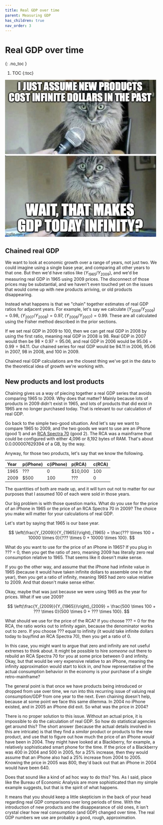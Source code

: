 ```yaml
---
title: Real GDP over time
parent: Measuring GDP
has_children: true
nav_order: 3
---
```


# Real GDP over time
{: .no_toc }

1. TOC 
{:toc}

![Meme](meme_infinite.png)

## Chained real GDP
We want to look at economic growth over a range of years, not just two. We could imagine using a single base year, and comparing all other years to that one. But then we'd have ratios like $(Y_{1965}/Y_{2009})$, and we'd be measuring real GDP in 1965 using 2009 prices. The disconnect of those prices may be substantial, and we haven't even touched yet on the issues that would come up with new products arriving, or old products disappearing. 

Instead what happens is that we "chain" together estimates of real GDP ratios for adjacent years. For example, let's say we  calculate $(Y_{2008}/Y_{2009}) = 0.98$, $(Y_{2007}/Y_{2008}) = 0.97$, $(Y_{2006}/Y_{2007}) = 0.99$. These are all calculated using the Fisher method described in the prior sections.

If we set real GDP in 2009 to 100, then we can get real GDP in 2008 by using the first ratio, meaning real GDP in 2008 is 98. Real GDP in 2007 would then be $98 \times 0.97 = 95.06$, and real GDP in 2006 would be $95.06 \times 0.99 = 94.11$. Our chained series for real GDP would be 94.11 in 2006, 95.06 in 2007, 98 in 2008, and 100 in 2009. 

Chained real GDP calculations are the closest thing we've got in the data to the theoretical idea of growth we're working with. 

## New products and lost products
Chaining gives us a way of piecing together a real GDP series that avoids comparing 1965 to 2009. Why does that matter? Mainly because lots of products in 2009 didn't exist in 1965, and lots of products that did exist in 1965 are no longer purchased today. That is relevant to our calculation of real GDP. 

Go back to the simple two-good situation. And let's say we want to compare 1965 to 2009, and the two goods we want to use are an iPhone (good 1) and an [RCA Spectra 70](https://archive.computerhistory.org/resources/text/RCA/RCA.SPECTRA70.1965.102646099.pdf) (good 2). The RCA was a mainframe that could be configured with either 4,096 or 8,192 bytes of RAM. That's about 0.0.000007629394 of a GB, by the way.

Anyway, for those two products, let's say that we know the following. 

| Year | p(iPhone) | c(iPhone) | p(RCA) | c(RCA) |
|:-----|:-----|:-----|:-----|:-----|
| 1965 | ???  | 0 | $10,000  | 100 |
| 2009 | $500  | 100  | ???  | 0 |

The quantities of both are made up, and it will turn out not to matter for our purposes that I assumed 100 of each were sold in those years.

Our big problem is with those question marks. What do you use for the price of an iPhone in 1965 or the price of an RCA Spectra 70 in 2009? The choice you make will matter for your calculations of real GDP.

Let's start by saying that 1965 is our base year. 

$$
\left(\frac{Y_{2009}}{Y_{1965}}\right)_{1965} = \frac{??? \times 100 + 10000 \times 0}{??? \times 0 + 10000 \times 100}.
$$

What do you want to use for the price of an iPhone in 1965? If you plug in ??? = 0, then you get the ratio of zero, meaning 2009 has literally zero real consumption relative to 1965. That seems like it doesn't make sense. 

If you go the other way, and assume that the iPhone had infinite value in 1965 (because it would have taken infinite dollars to assemble one in that year), then you get a ratio of infinity, meaning *1965* had zero value relative to 2009. And that doesn't make sense either.

Okay, maybe that was just because we were using 1965 as the year for prices. What if we use 2009? 

$$
\left(\frac{Y_{2009}}{Y_{1965}}\right)_{2009} = \frac{500 \times 100 + ??? \times 0}{500 \times 0 + ??? \times 100}.
$$

What should we use for the price of the RCA? If you choose ??? = 0 for the RCA, the ratio works out to infinity again, because the denominator works out to zero. If you choose ??? equal to infinity (it would take infinite dollars today to buy/find an RCA Spectra 70), then you get a ratio of 0.

In this case, you might want to argue that zero and infinity are not useful extremes to think about. It might be possible to hire *someone* out there to rebuild an RCA Spectra 70 for you at some price between 0 and infinity. Okay, but that would be very expensive relative to an iPhone, meaning the infinity approximation would start to kick in, *and* how representative of the actual consumption behavior in the economy is your purchase of a single retro-mainframe? 

The general point is that once we have products being introduced or dropped from use over time, we run into this recurring issue of valuing real consumption/GDP from one year to the next. Even chaining doesn't help, because at some point we face this same dilemma. In 2004 no iPhone existed, and in 2005 an iPhone did exit. So what was the price in 2004? 

There is no proper solution to this issue. Without an actual price, it is impossible to do the calculation of real GDP. So how do statistical agencies get around this? The short answer (because the actual details involved in this are intricate) is that they find a *similar* product or products to the new product, and use that to figure out how much the price of an iPhone *would* have been in 2004. They might have looked at a Blackberry, for example, a relatively sophisticated smart phone for the time. If the price of a Blackberry was 400 in 2004 and 500 in 2005, for a 25% increase, then they would assume that an iPhone also had a 25% increase from 2004 to 2005. Knowing the price in 2005 was 800, they'd back out that an iPhone in 2004 would have been 640.

Does that sound like a kind of ad hoc way to do this? Yes. As I said, place like the Bureau of Economic Analysis are more sophisticated than my simple example suggests, but that is the spirit of what happens.

It means that you should keep a little skepticism in the back of your head regarding real GDP comparisons over long periods of time. With the introduction of new products and the disappearance of old ones, it isn't crystal clear how real consumption (and GDP) changed over time. The real GDP numbers we use are probably a good, rough, approximation.

